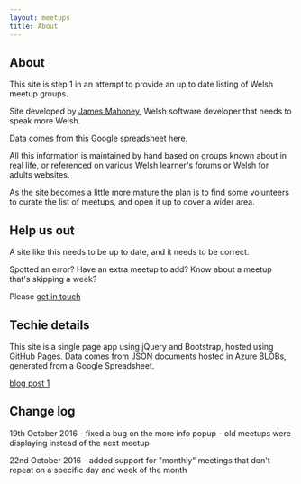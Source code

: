 ```yaml
---
layout: meetups
title: About
---
```


## About

This site is step 1 in an attempt to provide an up to date listing of Welsh meetup groups. 

Site developed by [James Mahoney](http://www.jamesmahoney.co.uk), Welsh software developer that needs to speak more Welsh.

Data comes from this Google spreadsheet <a href="https://docs.google.com/spreadsheets/d/1zzhf4SebQ5IIU1PfrrAzh1d0Q2ZLDaesN-cQ2Ux0bwA/edit#gid=2043427168" target="_blank">here</a>.

All this information is maintained by hand based on groups known about in real life, or referenced on various Welsh learner's forums or Welsh for adults websites. 

As the site becomes a little more mature the plan is to find some volunteers to curate the list of meetups, and open it up to cover a wider area.

## Help us out

A site like this needs to be up to date, and it needs to be correct. 

Spotted an error? Have an extra meetup to add? Know about a meetup that's skipping a week? 

Please <a href="/contact.html">get in touch</a>

## Techie details

This site is a single page app using jQuery and Bootstrap, hosted using GitHub Pages. Data comes from JSON documents hosted in Azure BLOBs, generated from a Google Spreadsheet.

[blog post 1](http://www.jamesmahoney.co.uk/blog/2016/09/02/google_sheets_backend_data_store_via_json.html)

## Change log

19th October 2016 - fixed a bug on the more info popup - old meetups were displaying instead of the next meetup 

22nd October 2016 - added support for "monthly" meetings that don't repeat on a specific day and week of the month